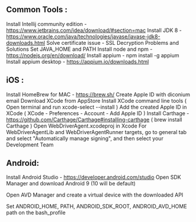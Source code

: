 Common Tools :
--------------

Install Intellij community edition  - https://www.jetbrains.com/idea/download/#section=mac
Install JDK 8 - https://www.oracle.com/java/technologies/javase/javase-jdk8-downloads.html
Solve certificate issue - SSL Decryption Problems and Solutions
Set JAVA_HOME and PATH
Install node and npm - https://nodejs.org/en/download/
Install appium - npm install -g appium
Install appium desktop - https://appium.io/downloads.html


iOS :
------

Install HomeBrew for MAC - https://brew.sh/ 
Create Apple ID with diconium email
Download XCode from AppStore
Install XCode command line tools ( Open terminal and run xcode-select --install )
Add the created Apple ID in XCode ( XCode - Preferences - Account - Add Apple ID )
Install Carthage - https://github.com/Carthage/Carthage#installing-carthage ( brew install Carthage )
Open WebDriverAgent.xcodeproj in Xcode
For WebDriverAgentLib and WebDriverAgentRunner targets, go to general tab and select "Automatically manage signing", and then select your Development Team


Android:
--------

Install Android Studio - https://developer.android.com/studio
Open SDK Manager and download Android 9 (10 will be default)

Open AVD Manager and create a virtual device with the downloaded API

Set ANDROID_HOME, PATH, ANDROID_SDK_ROOT, ANDROID_AVD_HOME path on the bash_profile

